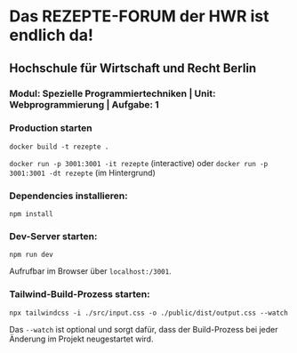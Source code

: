 # Das REZEPTE-FORUM der HWR ist endlich da!
## Hochschule für Wirtschaft und Recht Berlin
### Modul: Spezielle Programmiertechniken | Unit: Webprogrammierung | Aufgabe: 1

### Production starten

`docker build -t rezepte .`

`docker run -p 3001:3001 -it rezepte` (interactive)
oder
`docker run -p 3001:3001 -dt rezepte` (im Hintergrund)
### Dependencies installieren:
```
npm install
```
### Dev-Server starten:
```
npm run dev
```
Aufrufbar im Browser über ```localhost:/3001```.

### Tailwind-Build-Prozess starten:
```
npx tailwindcss -i ./src/input.css -o ./public/dist/output.css --watch
```
Das 
```--watch``` ist optional und sorgt dafür, dass der Build-Prozess bei jeder Änderung im Projekt neugestartet wird.
